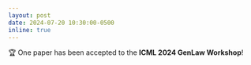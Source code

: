 ```yaml
---
layout: post
date: 2024-07-20 10:30:00-0500
inline: true
---
```


🏆 One paper has been accepted to the **ICML 2024 GenLaw Workshop**!

